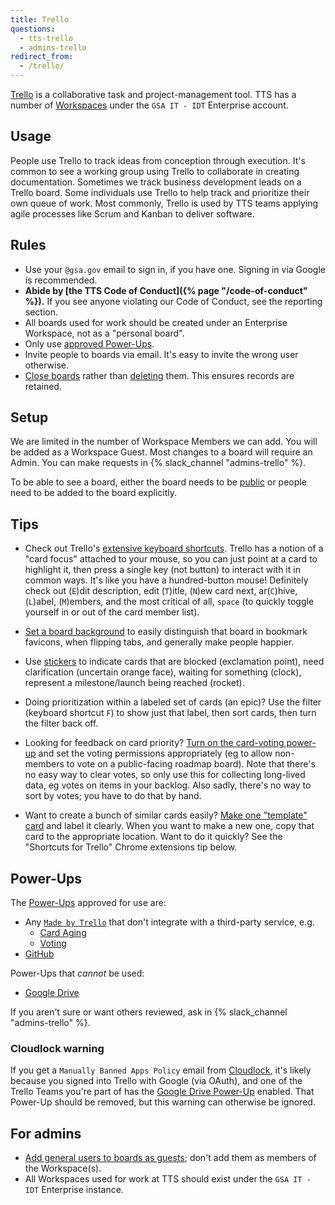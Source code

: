 ```yaml
---
title: Trello
questions:
  - tts-trello
  - admins-trello
redirect_from:
  - /trello/
---
```


[Trello](https://trello.com/) is a collaborative task and project-management
tool. TTS has a number of
[Workspaces](https://help.trello.com/article/927-what-are-teams) under the
`GSA IT - IDT` Enterprise account.

## Usage

People use Trello to track ideas from conception through execution. It's common
to see a working group using Trello to collaborate in creating documentation.
Sometimes we track business development leads on a Trello board. Some
individuals use Trello to help track and prioritize their own queue of work.
Most commonly, Trello is used by TTS teams applying agile processes like Scrum
and Kanban to deliver software.

## Rules

- Use your `@gsa.gov` email to sign in, if you have one. Signing in via Google
  is recommended.
- **Abide by [the TTS Code of Conduct]({% page "/code-of-conduct" %}).** If you
  see anyone violating our Code of Conduct, see the reporting section.
- All boards used for work should be created under an Enterprise Workspace, not
  as a "personal board".
- Only use [approved Power-Ups](#power-ups).
- Invite people to boards via email. It's easy to invite the wrong user
  otherwise.
- [Close boards](https://help.trello.com/article/777-closing-a-board) rather
  than [deleting](https://help.trello.com/article/801-deleting-a-board) them.
  This ensures records are retained.

## Setup

We are limited in the number of Workspace Members we can add. You will be added
as a Workspace Guest. Most changes to a board will require an Admin. You can
make requests in {% slack_channel "admins-trello" %}.

To be able to see a board, either the board needs to be
[public](https://help.trello.com/article/789-changing-the-visibility-of-a-board-to-public-private-or-team)
or people need to be added to the board explicitly.

## Tips

- Check out Trello's
  [extensive keyboard shortcuts](https://trello.com/shortcuts). Trello has a
  notion of a "card focus" attached to your mouse, so you can just point at a
  card to highlight it, then press a single key (not button) to interact with it
  in common ways. It's like you have a hundred-button mouse! Definitely check
  out (`E`)dit description, edit (`T`)itle, (`N`)ew card next, ar(`C`)hive,
  (`L`)abel, (`M`)embers, and the most critical of all, `space` (to quickly
  toggle yourself in or out of the card member list).

- [Set a board background](https://help.trello.com/article/818-changing-board-backgrounds)
  to easily distinguish that board in bookmark favicons, when flipping tabs, and
  generally make people happier.

- Use
  [stickers](https://help.trello.com/article/826-adding-and-removing-stickers-from-cards)
  to indicate cards that are blocked (exclamation point), need clarification
  (uncertain orange face), waiting for something (clock), represent a
  milestone/launch being reached (rocket).

- Doing prioritization within a labeled set of cards (an epic)? Use the filter
  (keyboard shortcut `F`) to show just that label, then sort cards, then turn
  the filter back off.

- Looking for feedback on card priority?
  [Turn on the card-voting power-up](https://help.trello.com/article/788-voting-on-cards)
  and set the voting permissions appropriately (eg to allow non-members to vote
  on a public-facing roadmap board). Note that there's no easy way to clear
  votes, so only use this for collecting long-lived data, eg votes on items in
  your backlog. Also sadly, there's no way to sort by votes; you have to do that
  by hand.

- Want to create a bunch of similar cards easily?
  [Make one "template" card](https://help.trello.com/article/1211-creating-template-cards)
  and label it clearly. When you want to make a new one, copy that card to the
  appropriate location. Want to do it quickly? See the "Shortcuts for Trello"
  Chrome extensions tip below.

## Power-Ups

The [Power-Ups](https://trello.com/power-ups) approved for use are:

- Any [`Made by Trello`](https://trello.com/power-ups/made-by-trello) that don't
  integrate with a third-party service, e.g.
  - [Card Aging](https://trello.com/power-ups/55a5d917446f517774210012/card-aging)
  - [Voting](https://trello.com/power-ups/55a5d917446f517774210013/voting)
- [GitHub](https://trello.com/power-ups/55a5d916446f517774210004)

Power-Ups that _cannot_ be used:

- [Google Drive](https://trello.com/power-ups/55a5d916446f517774210006)

If you aren't sure or want others reviewed, ask in
{% slack_channel "admins-trello" %}.

### Cloudlock warning

If you get a `Manually Banned Apps Policy` email from
[Cloudlock](https://insite.gsa.gov/employee-resources/information-technology/do-it-yourself-self-help/google-g-suite-apps/sharing-securely-in-google/cloudlock),
it's likely because you signed into Trello with Google (via OAuth), and one of
the Trello Teams you're part of has the
[Google Drive Power-Up](https://trello.com/power-ups/55a5d916446f517774210006)
enabled. That Power-Up should be removed, but this warning can otherwise be
ignored.

## For admins

- [Add general users to boards as guests](https://help.trello.com/article/1236-board-guests);
  don't add them as members of the Workspace(s).
- All Workspaces used for work at TTS should exist under the `GSA IT - IDT`
  Enterprise instance.
